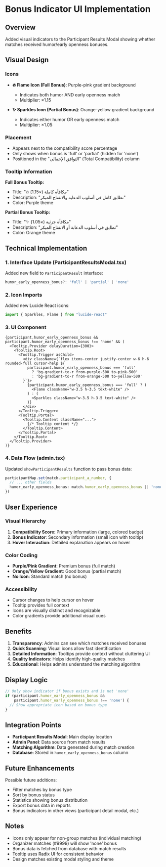 # Bonus Indicator UI Implementation

## Overview
Added visual indicators to the Participant Results Modal showing whether matches received humor/early openness bonuses.

## Visual Design

### Icons
- **🔥 Flame Icon (Full Bonus)**: Purple-pink gradient background
  - Indicates both humor AND early openness match
  - Multiplier: ×1.15
  
- **✨ Sparkles Icon (Partial Bonus)**: Orange-yellow gradient background
  - Indicates either humor OR early openness match
  - Multiplier: ×1.05

### Placement
- Appears next to the compatibility score percentage
- Only shows when bonus is 'full' or 'partial' (hidden for 'none')
- Positioned in the "التوافق الإجمالي" (Total Compatibility) column

### Tooltip Information
**Full Bonus Tooltip:**
- Title: "🔥 مكافأة كاملة (×1.15)"
- Description: "تطابق كامل في أسلوب الدعابة والانفتاح المبكر"
- Color: Purple theme

**Partial Bonus Tooltip:**
- Title: "✨ مكافأة جزئية (×1.05)"
- Description: "تطابق في أسلوب الدعابة أو الانفتاح المبكر"
- Color: Orange theme

## Technical Implementation

### 1. Interface Update (ParticipantResultsModal.tsx)
Added new field to `ParticipantResult` interface:
```typescript
humor_early_openness_bonus?: 'full' | 'partial' | 'none'
```

### 2. Icon Imports
Added new Lucide React icons:
```typescript
import { Sparkles, Flame } from "lucide-react"
```

### 3. UI Component
```tsx
{participant.humor_early_openness_bonus && participant.humor_early_openness_bonus !== 'none' && (
  <Tooltip.Provider delayDuration={300}>
    <Tooltip.Root>
      <Tooltip.Trigger asChild>
        <div className={`flex items-center justify-center w-6 h-6 rounded-full cursor-help ${
          participant.humor_early_openness_bonus === 'full' 
            ? 'bg-gradient-to-r from-purple-500 to-pink-500' 
            : 'bg-gradient-to-r from-orange-500 to-yellow-500'
        }`}>
          {participant.humor_early_openness_bonus === 'full' ? (
            <Flame className="w-3.5 h-3.5 text-white" />
          ) : (
            <Sparkles className="w-3.5 h-3.5 text-white" />
          )}
        </div>
      </Tooltip.Trigger>
      <Tooltip.Portal>
        <Tooltip.Content className="...">
          {/* Tooltip content */}
        </Tooltip.Content>
      </Tooltip.Portal>
    </Tooltip.Root>
  </Tooltip.Provider>
)}
```

### 4. Data Flow (admin.tsx)
Updated `showParticipantResults` function to pass bonus data:
```typescript
participantMap.set(match.participant_a_number, {
  // ... other fields
  humor_early_openness_bonus: match.humor_early_openness_bonus || 'none'
})
```

## User Experience

### Visual Hierarchy
1. **Compatibility Score**: Primary information (large, colored badge)
2. **Bonus Indicator**: Secondary information (small icon with tooltip)
3. **Hover Interaction**: Detailed explanation appears on hover

### Color Coding
- **Purple/Pink Gradient**: Premium bonus (full match)
- **Orange/Yellow Gradient**: Good bonus (partial match)
- **No Icon**: Standard match (no bonus)

### Accessibility
- Cursor changes to help cursor on hover
- Tooltip provides full context
- Icons are visually distinct and recognizable
- Color gradients provide additional visual cues

## Benefits

1. **Transparency**: Admins can see which matches received bonuses
2. **Quick Scanning**: Visual icons allow fast identification
3. **Detailed Information**: Tooltips provide context without cluttering UI
4. **Quality Indicators**: Helps identify high-quality matches
5. **Educational**: Helps admins understand the matching algorithm

## Display Logic

```typescript
// Only show indicator if bonus exists and is not 'none'
if (participant.humor_early_openness_bonus && 
    participant.humor_early_openness_bonus !== 'none') {
  // Show appropriate icon based on bonus type
}
```

## Integration Points

- **Participant Results Modal**: Main display location
- **Admin Panel**: Data source from match results
- **Matching Algorithm**: Data generated during match creation
- **Database**: Stored in `humor_early_openness_bonus` column

## Future Enhancements

Possible future additions:
- Filter matches by bonus type
- Sort by bonus status
- Statistics showing bonus distribution
- Export bonus data in reports
- Bonus indicators in other views (participant detail modal, etc.)

## Notes

- Icons only appear for non-group matches (individual matching)
- Organizer matches (#9999) will show 'none' bonus
- Bonus data is fetched from database with match results
- Tooltip uses Radix UI for consistent behavior
- Design matches existing modal styling and theme
